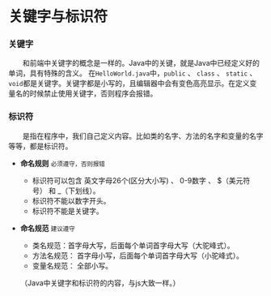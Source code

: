 # 关键字与标识符

### 关键字

&ensp;&ensp;&ensp;&ensp;和前端中关键字的概念是一样的。Java中的关键，就是Java中已经定义好的单词，具有特殊的含义。
在```HelloWorld.java```中，``` public ``` 、 ```class``` 、 ```static``` 、 ```void```都是关键字。关键字都是小写的，且编辑器中会有变色高亮显示。在定义变量名的时候禁止使用关键字，否则程序会报错。

### 标识符

&ensp;&ensp;&ensp;&ensp;是指在程序中，我们自己定义内容。比如类的名字、方法的名字和变量的名字等等，都是标识符。 

- **命名规则** ```必须遵守，否则报错```
  + 标识符可以包含 英文字母26个(区分大小写) 、 0-9数字 、 $（美元符号） 和 _（下划线）。 
  + 标识符不能以数字开头。
  + 标识符不能是关键字。


- **命名规范** ```建议遵守```
  + 类名规范：首字母大写，后面每个单词首字母大写（大驼峰式）。 
  + 方法名规范： 首字母小写，后面每个单词首字母大写（小驼峰式）。 
  + 变量名规范： 全部小写。 

  （Java中关键字和标识符的内容，与js大致一样。）

